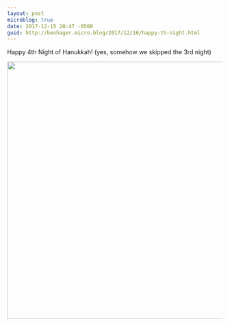 ```yaml
---
layout: post
microblog: true
date: 2017-12-15 20:47 -0500
guid: http://benhager.micro.blog/2017/12/16/happy-th-night.html
---
```

Happy 4th Night of Hanukkah! (yes, somehow we skipped the 3rd night)

<img src="http://hager.blog/uploads/2017/172f3679cd.jpg" width="600" height="600" />

